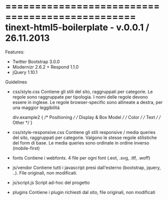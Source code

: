 ================================================
tinext-html5-boilerplate - v.0.0.1 / 26.11.2013
================================================

Features: 
- Twitter Bootstrap 3.0.0
- Modernizr 2.6.2 + Respond 1.1.0
- jQuery 1.10.1

Guidelines
- css/style.css
Contiene gli stili del sito, raggruppati per categorie. Le regole sono raggruppate per tipologia. I nomi delle regole devono essere in inglese. Le regole browser-specific sono allineate a destra, per una maggior leggibilità

	div.example2 {
		/* Positioning */
		/* Display & Box Model */
		/* Color */
		/* Text */
		/* Other */
	}

- css/style-responsive.css
Contiene gli stili responsive / media queries del sito, raggruppati per categorie. 
Valgono le stesse regole stilistiche del form di base. Le media queries sono ordinate in ordine inverso (mobile-first)

- fonts
Contiene i webfonts. 4 file per ogni font (.eot, .svg, .ttf, .woff)

- js/vendor
Contiene tutti i javascript presi dall'esterno (bootstrap, jquery, ..). File originali, non modificati.

- js/script.js
Script ad-hoc del progetto

- plugins
Contiene i plugin richiesti dal sito, file originali, non modificati